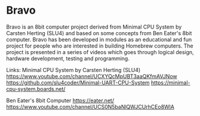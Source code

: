# Bravo
Bravo is an 8bit computer project derived from Minimal CPU System by Carsten Herting (SLU4) and based on some concepts from Ben Eater's 8bit computer. Bravo has been developed in modules as an educational and fun  project for people who are interested in building Homebrew computers. The project is presented in a series of videos which goes through logical design, hardware development, testing and programming.

Links:
Minimal CPU System by Carsten Herting (SLU4)
https://www.youtube.com/channel/UCXYQcMpUBT3aaQKfmAVJNow
https://github.com/slu4coder/Minimal-UART-CPU-System
https://minimal-cpu-system.boards.net/

Ben Eater's 8bit Computer
https://eater.net/
https://www.youtube.com/channel/UCS0N5baNlQWJCUrhCEo8WlA
